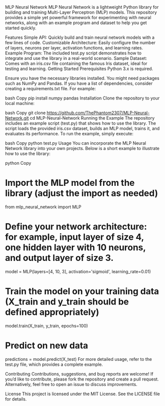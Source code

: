 MLP Neural Network
MLP Neural Network is a lightweight Python library for building and training Multi-Layer Perceptron (MLP) models. This repository provides a simple yet powerful framework for experimenting with neural networks, along with an example program and dataset to help you get started quickly.

Features
Simple API: Quickly build and train neural network models with a few lines of code.
Customizable Architecture: Easily configure the number of layers, neurons per layer, activation functions, and learning rates.
Example Program: The included test.py script demonstrates how to integrate and use the library in a real-world scenario.
Sample Dataset: Comes with an iris.csv file containing the famous Iris dataset, ideal for testing and learning.
Getting Started
Prerequisites
Python 3.x is required.

Ensure you have the necessary libraries installed. You might need packages such as NumPy and Pandas. If you have a list of dependencies, consider creating a requirements.txt file. For example:

bash
Copy
pip install numpy pandas
Installation
Clone the repository to your local machine:

bash
Copy
git clone https://github.com/ThePhantom2307/MLP-Neural-Network.git
cd MLP-Neural-Network
Running the Example
The repository includes an example script (test.py) that shows how to use the library. The script loads the provided iris.csv dataset, builds an MLP model, trains it, and evaluates its performance. To run the example, simply execute:

bash
Copy
python test.py
Usage
You can incorporate the MLP Neural Network library into your own projects. Below is a short example to illustrate how to use the library:

python
Copy
# Import the MLP model from the library (adjust the import as needed)
from mlp_neural_network import MLP

# Define your network architecture: for example, input layer of size 4, one hidden layer with 10 neurons, and output layer of size 3.
model = MLP(layers=[4, 10, 3], activation='sigmoid', learning_rate=0.01)

# Train the model on your training data (X_train and y_train should be defined appropriately)
model.train(X_train, y_train, epochs=100)

# Predict on new data
predictions = model.predict(X_test)
For more detailed usage, refer to the test.py file, which provides a complete example.

Contributing
Contributions, suggestions, and bug reports are welcome! If you’d like to contribute, please fork the repository and create a pull request. Alternatively, feel free to open an issue to discuss improvements.

License
This project is licensed under the MIT License. See the LICENSE file for details.
